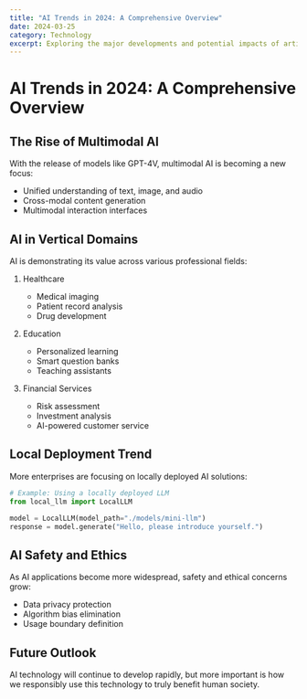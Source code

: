 ```yaml
---
title: "AI Trends in 2024: A Comprehensive Overview"
date: 2024-03-25
category: Technology
excerpt: Exploring the major developments and potential impacts of artificial intelligence in 2024
---
```


# AI Trends in 2024: A Comprehensive Overview

## The Rise of Multimodal AI

With the release of models like GPT-4V, multimodal AI is becoming a new focus:

- Unified understanding of text, image, and audio
- Cross-modal content generation
- Multimodal interaction interfaces

## AI in Vertical Domains

AI is demonstrating its value across various professional fields:

1. Healthcare
   - Medical imaging
   - Patient record analysis
   - Drug development

2. Education
   - Personalized learning
   - Smart question banks
   - Teaching assistants

3. Financial Services
   - Risk assessment
   - Investment analysis
   - AI-powered customer service

## Local Deployment Trend

More enterprises are focusing on locally deployed AI solutions:

```python
# Example: Using a locally deployed LLM
from local_llm import LocalLLM

model = LocalLLM(model_path="./models/mini-llm")
response = model.generate("Hello, please introduce yourself.")
```

## AI Safety and Ethics

As AI applications become more widespread, safety and ethical concerns grow:

- Data privacy protection
- Algorithm bias elimination
- Usage boundary definition

## Future Outlook

AI technology will continue to develop rapidly, but more important is how we responsibly use this technology to truly benefit human society. 